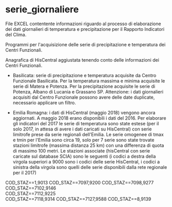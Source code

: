 # serie_giornaliere
File EXCEL contentente informazioni riguardo al processo di elaborazione dei dati giornalieri di temperatura e precipitazione per il Rapporto Indicatori del Clima.

Programmi per l'acquisizione delle serie di precipitazione e temperatura dei Centri Funzionali.

Anagrafica di HisCentral aggiustata tenendo conto delle informazioni dei Centri Funzionali.

- Basilicata: serie di precipitazione e temperatura acquisite da Centro Funzionale Basilicata. Per la temperatura massima e minima acquisite le serie di Matera e Potenza. Per la precipitazione acquisite le serie di Potenza, Albano di Lucania e Grassano SP. Attenzione: i dati giornalieri acquisiti dal Centro Funzionale possono avere delle date duplicate, necessario applicare un filtro.

- Emilia Romagna: i dati di HisCentral (maggio 2018) vengono ancora aggiornati. A maggio 2018 erano disponibili i dati del 2016.
Per elaborare gli indicatori del 2017 le serie di temperatura sono state estese (per il solo 2017, in attesa di avere i dati caricati su HisCentral) con serie limitrofe prese da serie regionali dell'Emilia. Le serie omogenee di tmax e tmin per l'Emilia sono circa 19, solo per 7 serie sono state trovate stazioni limitrofe (massima distanza 25 km) con una differenza di quota di massimo 100 metri. Le stazioni associate (hisCentral con serie caricate sul database SCIA) sono le seguenti (i codici a destra della virgola superiori a 9000 sono i codici delle serie HisCentral, i codici a sinistra della virgola sono quelli delle serie disponibili dalla rete regionale per il 2017)

COD_STAZ==1,9013
COD_STAZ==7097,9200
COD_STAZ==7098,9277
COD_STAZ==7102,9146   
COD_STAZ==7112,9225  
COD_STAZ==7118,9314 
COD_STAZ==7127,9588 
COD_STAZ==8,9139
